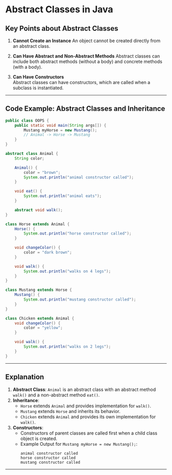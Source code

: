 
# Abstract Classes in Java

## Key Points about Abstract Classes
1. **Cannot Create an Instance** 
   An object cannot be created directly from an abstract class.

2. **Can Have Abstract and Non-Abstract Methods** 
   Abstract classes can include both abstract methods (without a body) and concrete methods (with a body).

3. **Can Have Constructors**  
   Abstract classes can have constructors, which are called when a subclass is instantiated.

---

## Code Example: Abstract Classes and Inheritance

```java
public class OOPS {
    public static void main(String args[]) {
        Mustang myHorse = new Mustang();
        // Animal -> Horse -> Mustang
    }
}

abstract class Animal {
    String color;

    Animal() {
        color = "brown";
        System.out.println("animal constructor called");
    }

    void eat() {
        System.out.println("animal eats");
    }

    abstract void walk();
}

class Horse extends Animal {
    Horse() {
        System.out.println("horse constructor called");
    }

    void changeColor() {
        color = "dark brown";
    }

    void walk() {
        System.out.println("walks on 4 legs");
    }
}

class Mustang extends Horse {
    Mustang() {
        System.out.println("mustang constructor called");
    }
}

class Chicken extends Animal {
    void changeColor() {
        color = "yellow";
    }

    void walk() {
        System.out.println("walks on 2 legs");
    }
}
```

---

## Explanation
1. **Abstract Class**: `Animal` is an abstract class with an abstract method `walk()` and a non-abstract method `eat()`.
2. **Inheritance**:
   - `Horse` extends `Animal` and provides implementation for `walk()`.
   - `Mustang` extends `Horse` and inherits its behavior.
   - `Chicken` extends `Animal` and provides its own implementation for `walk()`.
3. **Constructors**:
   - Constructors of parent classes are called first when a child class object is created.
   - Example Output for `Mustang myHorse = new Mustang();`:
     ```
     animal constructor called
     horse constructor called
     mustang constructor called
     ```

---
